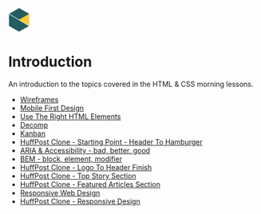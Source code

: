 <img src="../images/BNTA_simple.png" alt="BNTA logo" height=50px/>

# Introduction

An introduction to the topics covered in the HTML & CSS morning lessons.

- [Wireframes](#wireframes)
- [Mobile First Design](#mobile-first-design)
- [Use The Right HTML Elements ](#semantic-html)
- [Decomp](#decomp)
- [Kanban](#github-projects-kanban)
- [HuffPost Clone - Starting Point - Header To Hamburger](#huffpost-clone-header-to-hamburger)
- [ARIA & Accessibility - bad, better, good](#ARIA)
- [BEM - block, element, modifier](#BEM)
- [HuffPost Clone - Logo To Header Finish](#huffpost-clone-logo-to-header-finish)
- [HuffPost Clone - Top Story Section](#huffpost-clone-top-story-section)
- [HuffPost Clone - Featured Articles Section](#huffpost-clone-featured-articles-section)
- [Responsive Web Design](#responsive-web-design)
- [HuffPost Clone - Responsive Design](#huffpost-clone-responsive-design)
